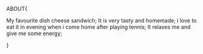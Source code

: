 ABOUT{

My favourite dish cheese sandwich;
It is very tasty and homemade;
 i love to eat it in evening when i come home after playing tennis;
 It relaxes me and give me some energy;

}